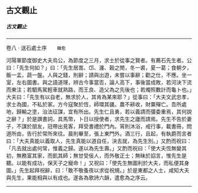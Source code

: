 

## 古文觀止

##### 古文觀止

* * *

卷八 ‧ 送石處士序　　`韓愈`

河陽軍節度御史大夫烏公，為節度之三月，求士於從事之賢者。有薦石先生者。公曰：「先生何如？」曰：「先生居嵩、邙、瀍、穀之閒，冬一裘，夏一葛；食朝夕，飯一盂，蔬一盤。人與之錢，則辭；請與出遊，未嘗以事辭；勸之仕，不應。坐一室，左右圖書。與之語道理，辨古今事當否，論人高下，事後當成敗，若河決下流而東注；若駟馬駕輕車就熟路，而王良、造父為之先後也；若燭照數計而龜卜也。」大夫曰：「先生有以自老，無求於人，其肯為某來耶？」從事曰：「大夫文武忠孝，求士為國，不私於家。方今寇聚於恆，師環其疆。農不耕收，財粟殫亡。吾所處地，歸輸之塗，治法征謀，宜有所出。先生仁且勇，若以義請而彊委重焉，其何說之辭？」於是譔書詞，具馬幣，卜日以授使者，求先生之廬而請焉。先生不告於妻子，不謀於朋友，冠帶出見客，拜受書禮於門內。宵則沐浴，戒行事，載書冊，問道所由，告行於常所來往。晨則畢至，張上東門外。酒三行，且起，有執爵而言者曰：「大夫真能以義取人，先生真能以道自任，決去就，為先生別。」又酌而祝曰：「凡去就出處何常，惟義之歸。遂以為先生壽。」又酌而祝曰：「使大夫恆無變其初，無務富其家，而飢其師；無甘受佞人，而外敬正士；無昧於諂言，惟先生是聽。以能有成功，保天子之寵命！」又祝曰：「使先生無圖利於大夫，而私便其身圖。」先生起拜祝辭，曰：「敢不敬蚤夜以求從祝規。」於是東都之人士，咸知大夫與先生，果能相與以有成也。遂各為歌詩六韻，遣愈為之序云。

* * *

